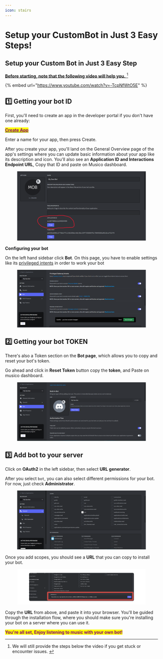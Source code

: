 ```yaml
---
icon: stairs
---
```


# Setup your CustomBot in Just 3 Easy Steps!

## **Setup your Custom Bot in Just 3 Easy Step**

[**Before starting, note that the following video will help you.** ](#user-content-fn-1)[^1]

{% embed url="https://www.youtube.com/watch?v=-TcpNfWtO5E" %}

## 1️⃣ Getting your bot ID <a href="#step-1-creating-an-app-1" id="step-1-creating-an-app-1"></a>

First, you'll need to create an app in the developer portal if you don't have one already:

[<mark style="color:purple;">**Create App**</mark>](https://discord.com/developers/applications?new_application=true)

Enter a name for your app, then press Create.

After you create your app, you'll land on the General Overview page of the app's settings where you can update basic information about your app like its description and icon. You'll also see an **Application ID and Interactions Endpoint URL**, Copy that ID and paste on Musico dashboard.

<figure><img src="../../.gitbook/assets/image" alt=""><figcaption></figcaption></figure>

**Configuring your bot**

On the left hand sidebar click **Bot**. On this page, you have to enable settings like its [privileged intents](https://discord.com/developers/docs/topics/gateway#privileged-intents) in order to work your bot

<figure><img src="../../.gitbook/assets/image2.png" alt=""><figcaption></figcaption></figure>



## &#x20;2️⃣ Getting your bot TOKEN <a href="#getting-your-bot-token" id="getting-your-bot-token"></a>

There's also a Token section on the **Bot page**, which allows you to copy and reset your bot's token.

Go ahead and click in **Reset Token** button copy the **token**, and Paste on musico dashboard.

<figure><img src="../../.gitbook/assets/image3.png" alt=""><figcaption></figcaption></figure>

## 3️⃣ Add bot to your server

Click on **OAuth2** in the left sidebar, then select **URL generator**.

After you select `bot`, you can also select different permissions for your bot. For now, just check **Administrator**.

<figure><img src="../../.gitbook/assets/image4.png" alt=""><figcaption></figcaption></figure>

Once you add scopes, you should see a **URL** that you can copy to install your bot.

<figure><img src="../../.gitbook/assets/image5.png" alt=""><figcaption></figcaption></figure>

Copy the **URL** from above, and paste it into your browser. You'll be guided through the installation flow, where you should make sure you're installing your bot on a server where you can use it.

<mark style="color:purple;">**You're all set, Enjoy listening to music with your own bot!**</mark>

[^1]: We will still provide the steps below the video if you get stuck or encounter issues.&#x20;
